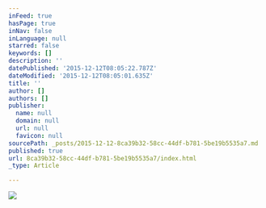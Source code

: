 ```yaml
---
inFeed: true
hasPage: true
inNav: false
inLanguage: null
starred: false
keywords: []
description: ''
datePublished: '2015-12-12T08:05:22.787Z'
dateModified: '2015-12-12T08:05:01.635Z'
title: ''
author: []
authors: []
publisher:
  name: null
  domain: null
  url: null
  favicon: null
sourcePath: _posts/2015-12-12-8ca39b32-58cc-44df-b781-5be19b5535a7.md
published: true
url: 8ca39b32-58cc-44df-b781-5be19b5535a7/index.html
_type: Article

---
```

![](https://the-grid-user-content.s3-us-west-2.amazonaws.com/e0b50cc5-953a-4718-88a1-766908dbd373.jpg)